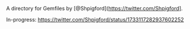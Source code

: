 A directory for Gemfiles by [@Shpigford](https://twitter.com/Shpigford].

In-progress: https://twitter.com/Shpigford/status/1733117282937602252
